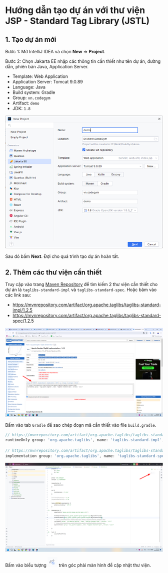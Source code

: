 # Hướng dẫn tạo dự án với thư viện JSP - Standard Tag Library (JSTL)

## 1. Tạo dự án mới

Bước 1: Mở IntelliJ IDEA và chọn **New** => **Project**.

Bước 2: Chọn Jakarta EE nhập các thông tin cần thiết như tên dự án, đường dẫn, phiên bản Java, Application Server.

- Template: Web Application
- Application Server: Tomcat 9.0.89
- Language: Java
- Build system: Gradle
- Group: `vn.codegym`
- Artifact: `demo`
- JDK: `1.8`

![new-project.png](new-project.png)

Sau đó bấm **Next**. Đợi cho quá trình tạo dự án hoàn tất.

## 2. Thêm các thư viện cần thiết

Truy cập vào trang [Maven Repository](https://mvnrepository.com/) để tìm kiếm 2 thư viện cần thiết cho dự án là `taglibs-standard-impl` và `taglibs-standard-spec`. Hoặc bâm vào các link sau:

- https://mvnrepository.com/artifact/org.apache.taglibs/taglibs-standard-impl/1.2.5
- https://mvnrepository.com/artifact/org.apache.taglibs/taglibs-standard-spec/1.2.5

![mvn-repository.png](mvn-repository.png)

Bấm vào tab `Gradle` để sao chép đoạn mã cần thiết vào file `build.gradle`.

```gradle
// https://mvnrepository.com/artifact/org.apache.taglibs/taglibs-standard-impl
runtimeOnly group: 'org.apache.taglibs', name: 'taglibs-standard-impl', version: '1.2.5'

// https://mvnrepository.com/artifact/org.apache.taglibs/taglibs-standard-spec
implementation group: 'org.apache.taglibs', name: 'taglibs-standard-spec', version: '1.2.5'
```

![gradle.png](gradle.png)

Bấm vào biểu tượng ![reload-icon.png](reload-icon.png) trên góc phải màn hình để cập nhật thư viện.


